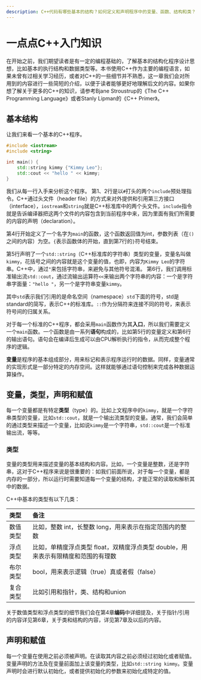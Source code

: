 ```yaml
---
description: C++代码有哪些基本的结构？如何定义和声明程序中的变量、函数、结构和类？
---
```


# 一点点C++入门知识

在开始之前，我们期望读者是有一定的编程基础的，了解基本的结构化程序设计思想，比如基本的执行结构和数据类型等。本书使用C++作为主要的编程语言，如果未曾有过相关学习经历，或者对C++的一些细节并不熟悉，这一章我们会对所用到的内容进行一些简短的介绍，以便于读者能够更好地理解后文的内容。如果你想了解关于更多的C++的知识，请参考Bjane Stroustrup的《The C++ Programming Language》或者Stanly Lipman的《C++ Primer》。

## 基本结构

让我们来看一个基本的C++程序。

```cpp
#include <iostream>
#include <string>

int main() {
    std::string kimmy {"Kimmy Leo"};
    std::cout << "hello " << kimmy;
}
```

我们从每一行入手来分析这个程序。 第1、2行是以`#`打头的两个`include`预处理指令。C++通过头文件（header file）的方式来对外提供和引用第三方接口（interface），`iostream`和`string`就是C++标准库中的两个头文件。`include`指令就是告诉编译器把这两个文件的内容包含到当前程序中来，因为里面有我们所需要的内容的声明（declaration）。

第4行开始定义了一个名字为`main`的函数，这个函数返回值为int，参数列表（在`()`之间的内容）为空。`{`表示函数体的开始，直到第7行的`}`符号结束。

第5行声明了一个`std::string`（C++标准库的字符串）类型的变量，变量名叫做`kimmy`，花括号之间的内容就是这个变量的值，也即，内容为`Kimmy Leo`的字符串。C++中，通过`"`来包括字符串，来避免与其他符号混淆。 第6行，我们调用标准输出流`std::cout`，通过流输出运算符`<<`来输出两个字符串的内容：一个是字符串字面量：`"hello "`，另一个是字符串变量`kimmy`。

其中`std`表示我们引用的是命名空间（namespace）`std`下面的符号，std是standard的简写，表示C++的标准库。`::`作为分隔符来连接不同的符号，来表示符号间的归属关系。

对于每一个标准的C++程序，都会采用`main`函数作为其**入口**，所以我们需要定义一个`main`函数。一个函数是由一系列**语句**构成的，比如第5行的变量定义和第6行的输出语句。语句会在编译后生成可以由CPU解析执行的指令，从而完成整个程序的逻辑。

**变量**是程序的基本组成部分，用来标记和表示程序运行时的数据。同样，变量通常的实现形式是一部分特定的内存空间。这样就能够通过语句控制来完成各种数据运算操作。

## 变量，类型，声明和赋值

每一个变量都是有特定**类型**（type）的。比如上文程序中的`kimmy`，就是一个字符串类型的变量，比如`std::cout`，就是一个输出流类型的变量。通常，我们会简单的通过类型来描述一个变量，比如说`kimmy`是一个字符串，`std::cout`是一个标准输出流，等等。

### 类型

变量的类型用来描述变量的基本结构和内容。比如，一个变量是整数，还是字符串，这对于C++程序来说是很重要的：如我们前面所说，对于每一个变量，都是内存的一部分，所以运行时需要知道每一个变量的结构，才能正常的读取和解析其中的数据。

C++中基本的类型有以下几类：

| 类型 | 备注 |
| :--- | :--- |
| 数值类型 | 比如，整数 int，长整数 long，用来表示在指定范围内的整数 |
| 浮点类型 | 比如，单精度浮点类型 float，双精度浮点类型 double，用来表示有限精度和范围的有理数 |
| 布尔类型 | bool，用来表示逻辑（true）真或者假（false） |
| 复合类型 | 比如引用和指针，类、结构和union |

关于数值类型和浮点类型的细节我们会在第4章**编码**中详细提及，关于指针/引用的内容详见第6章，关于类和结构的内容，详见第7章及以后的内容。

## 声明和赋值

每一个变量在使用之前必须被声明。在读取其内容之前必须经过初始化或者赋值。变量声明的方法及在变量前面加上该变量的类型，比如`std::string kimmy`。变量声明时会进行默认初始化，或者提供初始化的参数来初始化成特定的值。

